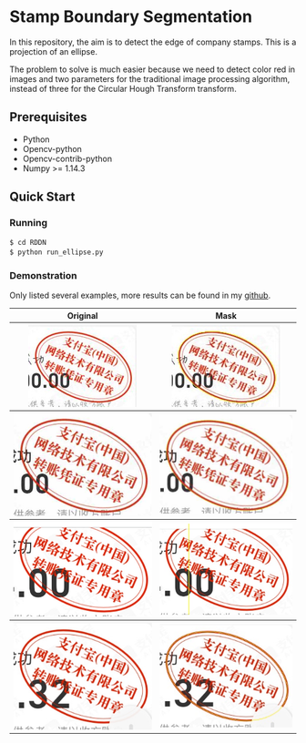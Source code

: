 # Stamp Boundary Segmentation


In this repository, the aim is to detect the edge of company stamps. This is a projection of an ellipse. 


The problem to solve is much easier because we need to detect color red in images and two parameters for the traditional image processing algorithm, instead of three for the Circular Hough Transform transform.


## Prerequisites
- Python 
- Opencv-python
- Opencv-contrib-python
- Numpy >= 1.14.3

## Quick Start

### Running
```bash
$ cd RDDN
$ python run_ellipse.py
```

### Demonstration

Only listed several examples, more results can be found in my [github]([https://github.com/KhoiTrant68/Stamp-Boundary-Segmentation]).


<table>
  <tr>
		<th>Original</th>
		<th>Mask</th>	
	</tr>
  <tr>
		<th><img src="./data/stamp/0.jpg"/></th>		
		<th><img src="./results/stamp/0.jpg"/></th>
	</tr>
  <tr>
		<th><img src="./data/stamp/1.jpg"/></th>		
		<th><img src="./results/stamp/1.jpg"/></th>
	</tr>
 <tr>
		<th><img src="./data/stamp_advance/0.jpg"/></th>		
		<th><img src="./results/stamp_advance/0.jpg"/></th>
 </tr>
 <tr>
		<th><img src="./data/stamp_advance/1.jpg"/></th>		
		<th><img src="./results/stamp_advance/1.jpg"/></th>
	</tr>
 
 
 



